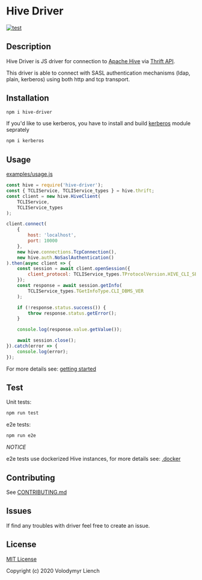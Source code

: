 # Hive Driver

[![test](https://github.com/lenchv/hive-driver/workflows/test/badge.svg?branch=master)](https://github.com/lenchv/hive-driver/actions?query=workflow%3Atest+branch%3Amaster)

## Description

Hive Driver is JS driver for connection to [Apache Hive](https://hive.apache.org/) via [Thrift API](https://github.com/apache/hive/blob/master/service-rpc/if/TCLIService.thrift).

This driver is able to connect with SASL authentication mechanisms (ldap, plain, kerberos) using both http and tcp transport.

## Installation

```bash
npm i hive-driver
```

If you'd like to use kerberos, you have to install and build [kerberos](https://www.npmjs.com/package/kerberos) module seprately

```bash
npm i kerberos
```

## Usage

[examples/usage.js](examples/usage.js)
```javascript
const hive = require('hive-driver');
const { TCLIService, TCLIService_types } = hive.thrift;
const client = new hive.HiveClient(
    TCLIService,
    TCLIService_types
);

client.connect(
    {
        host: 'localhost',
        port: 10000
    },
    new hive.connections.TcpConnection(),
    new hive.auth.NoSaslAuthentication()
).then(async client => {
    const session = await client.openSession({
        client_protocol: TCLIService_types.TProtocolVersion.HIVE_CLI_SERVICE_PROTOCOL_V10
    });
    const response = await session.getInfo(
        TCLIService_types.TGetInfoType.CLI_DBMS_VER
    );

    if (!response.status.success()) {
        throw response.status.getError();
    }

    console.log(response.value.getValue());

    await session.close();
}).catch(error => {
    console.log(error);
});
```

For more details see: [getting started](docs/readme.md) 

## Test

Unit tests:

```bash
npm run test
```

e2e tests:

```bash
npm run e2e
```

*NOTICE*

e2e tests use dockerized Hive instances, for more details see: [.docker](.docker/)

## Contributing

See [CONTRIBUTING.md](CONTRIBUTING.md)

## Issues

If find any troubles with driver feel free to create an issue.

## License
 
[MIT License](LICENSE)

Copyright (c) 2020 Volodymyr Liench
